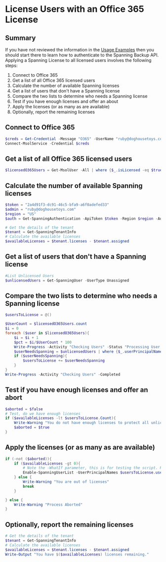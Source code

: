 # License Users with an Office 365 License

## Summary

If you have not reviewed the information in the [Usage Examples](samples.md) then you should start there to learn how to authenticate to the Spanning Backup API. Applying a Spanning License to all licensed users involves the following steps:

1. Connect to Office 365
1. Get a list of all Office 365 licensed users
1. Calculate the number of available Spanning licenses
1. Get a list of users that don't have a Spanning license
1. Compare the two lists to determine who needs a Spanning license
1. Test if you have enough licenses and offer an about
1. Apply the licenses (or as many as are available)
1. Optionally, report the remaining licenses

## Connect to Office 365

```powershell
$creds = Get-Credential -Message "O365" -UserName "ruby@doghousetoys.com"
Connect-MsolService -Credential $creds
```

## Get a list of all Office 365 licensed users

```powershell
$licensedO365Users = Get-MsolUser -All | where {$_.isLicensed -eq $true}
```

## Calculate the number of available Spanning licenses

```powershell
$token = "2a4d91f3-dc91-46c5-bfa9-a6f0adefed33"
$admin = "ruby@doghousetoys.com"
$region = "US"
$auth = Get-SpanningAuthentication -ApiToken $token -Region $region -AdminEmail $admin

# Get the details of the tenant
$tenant = Get-SpanningTenantInfo
# Calculate the available licenses
$availableLicenses = $tenant.licenses - $tenant.assigned
```

## Get a list of users that don't have a Spanning license

```powershell
#List Unlicensed Users
$unlicensedUsers = Get-SpanningUser -UserType Unassigned
```

## Compare the two lists to determine who needs a Spanning license

```powershell
$usersToLicense = @()

$UserCount = $licensedO365Users.count
$i = 0
foreach ($user in $licensedO365Users){
    $i = $i + 1
    $pct = $i/$UserCount * 100
    Write-Progress -Activity "Checking Users" -Status "Processing User Queue $i of $UserCount - $($user.UserPrincipalName)" -PercentComplete $pct
    $userNeedsSpanning = $unlicensedUsers | where {$_.userPrincipalName -eq $user.UserPrincipalName}
    if ($userNeedsSpanning){
        $usersToLicense += $userNeedsSpanning
    }
}
Write-Progress -Activity "Checking Users" -Completed
```

## Test if you have enough licenses and offer an abort

```powershell
$aborted = $false
# Test, do we have enough licenses
if ($availableLicenses -lt $usersToLicense.Count){
    Write-Warning "You do not have enough licenses to protect all unlicensed users."
    $aborted = $true
}
```

## Apply the licenses (or as many as are available)

```powershell
if (-not ($aborted)){
    if ($availableLicenses -gt 0){
        # Note the -WhatIf parameter, this is for testing the script. Remove it for production
        Enable-SpanningUserList -UserPrincipalNames $usersToLicense.userPrincipalName -WhatIf
    } else {
        Write-Warning "You are out of licenses"
        break
    }

} else {
    Write-Warning "Process Aborted"
}
```

## Optionally, report the remaining licenses

```powershell
# Get the details of the tenant
$tenant = Get-SpanningTenantInfo
# Calculate the available licenses
$availableLicenses = $tenant.licenses - $tenant.assigned
Write-Output "You have $($availableLicenses) licenses remaining."
```
